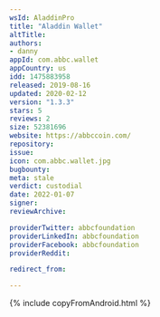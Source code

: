 ```yaml
---
wsId: AladdinPro
title: "Aladdin Wallet"
altTitle: 
authors:
- danny
appId: com.abbc.wallet
appCountry: us
idd: 1475883958
released: 2019-08-16
updated: 2020-02-12
version: "1.3.3"
stars: 5
reviews: 2
size: 52381696
website: https://abbccoin.com/
repository: 
issue: 
icon: com.abbc.wallet.jpg
bugbounty: 
meta: stale
verdict: custodial
date: 2022-01-07
signer: 
reviewArchive:

providerTwitter: abbcfoundation
providerLinkedIn: abbcfoundation
providerFacebook: abbcfoundation
providerReddit: 

redirect_from:

---
```


{% include copyFromAndroid.html %}
